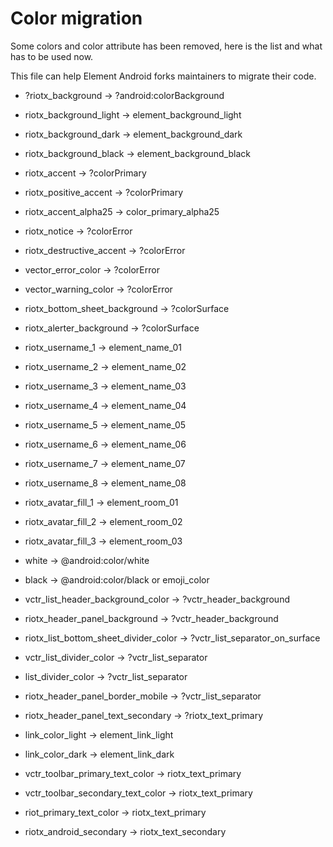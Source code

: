 # Color migration

Some colors and color attribute has been removed, here is the list and what has to be used now.

This file can help Element Android forks maintainers to migrate their code.

- ?riotx_background -> ?android:colorBackground
- riotx_background_light -> element_background_light
- riotx_background_dark -> element_background_dark
- riotx_background_black -> element_background_black

- riotx_accent -> ?colorPrimary
- riotx_positive_accent -> ?colorPrimary
- riotx_accent_alpha25 -> color_primary_alpha25
- riotx_notice -> ?colorError
- riotx_destructive_accent -> ?colorError
- vector_error_color -> ?colorError
- vector_warning_color -> ?colorError

- riotx_bottom_sheet_background -> ?colorSurface
- riotx_alerter_background -> ?colorSurface

- riotx_username_1 -> element_name_01
- riotx_username_2 -> element_name_02
- riotx_username_3 -> element_name_03
- riotx_username_4 -> element_name_04
- riotx_username_5 -> element_name_05
- riotx_username_6 -> element_name_06
- riotx_username_7 -> element_name_07
- riotx_username_8 -> element_name_08

- riotx_avatar_fill_1 -> element_room_01
- riotx_avatar_fill_2 -> element_room_02
- riotx_avatar_fill_3 -> element_room_03

- white -> @android:color/white
- black -> @android:color/black or emoji_color

- vctr_list_header_background_color -> ?vctr_header_background
- riotx_header_panel_background -> ?vctr_header_background
- riotx_list_bottom_sheet_divider_color -> ?vctr_list_separator_on_surface
- vctr_list_divider_color -> ?vctr_list_separator
- list_divider_color -> ?vctr_list_separator
- riotx_header_panel_border_mobile -> ?vctr_list_separator
- riotx_header_panel_text_secondary -> ?riotx_text_primary

- link_color_light -> element_link_light
- link_color_dark -> element_link_dark

- vctr_toolbar_primary_text_color -> riotx_text_primary
- vctr_toolbar_secondary_text_color -> riotx_text_primary
- riot_primary_text_color -> riotx_text_primary

- riotx_android_secondary -> riotx_text_secondary